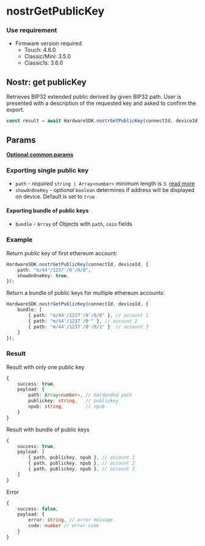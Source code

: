 # nostrGetPublicKey

### Use requirement

* Firmware version required
  * Touch: 4.6.0
  * Classic/Mini: 3.5.0
  * Classic1s: 3.6.0

## Nostr: get publicKey

Retrieves BIP32 extended public derived by given BIP32 path. User is presented with a description of the requested key and asked to confirm the export.

```typescript
const result = await HardwareSDK.nostrGetPublicKey(connectId, deviceId, params);
```

## Params

[**Optional common params**](../common-params.md)

### Exporting single public key

* `path` - _required_ `string | Array<number>` minimum length is `3`. [read more](../path.md)
* `showOnOneKey` - _optional_ `boolean` determines if address will be displayed on device. Default is set to `true`



#### Exporting bundle of public keys

* `bundle` - `Array` of Objects with `path`, `coin` fields

### Example

Return public key of first ethereum account:

```typescript
HardwareSDK.nostrGetPublicKey(connectId, deviceId, {
    path: "m/44'/1237'/0'/0/0",
    showOnOneKey: true,
});
```

Return a bundle of public keys for multiple ethereum accounts:

```typescript
HardwareSDK.nostrGetPublicKey(connectId, deviceId, {
    bundle: [
        { path: "m/44'/1237'/0'/0/0" }, // account 1
        { path: "m/44'/1237'/0'" }, // account 2
        { path: "m/44'/1237'/0'/0/1" }  // account 3
    ]
});
```

### Result

Result with only one public key

```typescript
{
    success: true,
    payload: {
        path: Array<number>, // hardended path
        publickey: string,   // publickey
        npub: string,        // npub
    }
}
```

Result with bundle of public keys

```typescript
{
    success: true,
    payload: [
        { path, publickey, npub }, // account 1
        { path, publickey, npub }, // account 2
        { path, publickey, npub }, // account 3
    ]
}
```

Error

```typescript
{
    success: false,
    payload: {
        error: string, // error message
        code: number // error code
    }
}
```
